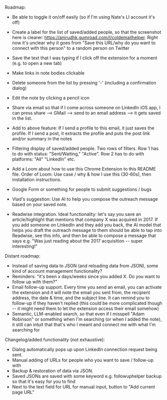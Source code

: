 Roadmap:
- Be able to toggle it on/off easily (so if I'm using Nate's LI account it's off)
- Create a label for the list of saved/added people, so that the screenshot here is clearer: https://anirudhk.gumroad.com/l/coldemailhelper. Right now it's unclear why it goes from "Save this URL/why do you want to connect with this person" to a random person on Twitter

- Save the text that I was typing if I click off the extension for a moment (e.g. to open a new tab)

- Make links in note bodies clickable

- Delete someone from the list by pressing '-' (including a confirmation dialog)
- Edit the note by clicking a pencil icon

- Share via email so that if I come across someone on LinkedIn iOS app, I can press share --> GMail --> send to an email address --> it gets saved in the list.
- Add to above feature: If I send a profile to this email, it just saves the profile. If I send a post, it extracts the profile and puts the post link and/or summary in the notes

- Filtering display of saved/added people. Two rows of filters. Row 1 has to do with status: "Sent/Waiting," "Active". Row 2 has to do with platforms: "All" "LinkedIn" etc.
 
- Add a Loom about how to use this Chrome Extension to this README file. Order of Loom: Use case / why & how I use this (30-60s), then installation instructions.
- Google Form or something for people to submit suggestions / bugs

- Vlad's suggestion: Use AI to help you compose the outreach message based on your saved note.

- Readwise integration. Ideal functionality: let's say you save an article/highlight that mentions that company X was acquired in 2017. If you add someone on LinkedIn and they add you back, the AI model that helps you draft the outreach message to them should be able to tap into Readwise, see this info, and then be able to compose a message that says e.g. "Was just reading about the 2017 acquisition -- super interesting!"


Distant roadmap:
- Instead of saving data to JSON (and reloading data from JSON), some kind of account management functionality?
- Reminders: "it's been x days/weeks since you added X. Do you want to follow up with them?"
- Email follow-up support. Every time you send an email, you can activate the extension and it will note the email you sent from, the recipient address, the date & time, and the subject line. It can remind you to follow-up if they haven't replied (this could be more complicated though -- it might need them to let the extension access their email somehow)
- Semantic, LLM-enabled search, so that even if I misspell "Adam Robinson" or something when I'm searching (or when I added the note), it still can intuit that that's who I meant and connect me with what I'm searching for

Changelog/added functionality (not exhaustive):
- Dialog automatically pops up upon LinkedIn connection request being sent.
- Manual adding of URLs for people who you want to save / follow-up with
- Backup & restoration of data via JSON.
- Saved JSONs are saved with some keyword e.g. followuphelper backup so that it's easy for you to find
- Next to the text field for URL for manual input, button to "Add current page URL"
